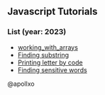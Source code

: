 ## Javascript Tutorials

### List (year: 2023)

* [working_with_arrays](https://github.com/apollxo/js_tutorial/blob/main/working_with_arrays.js)
* [Finding substring](https://github.com/apollxo/js_tutorial/blob/main/finding_substring.js)
* [Printing letter by code](https://github.com/apollxo/js_tutorial/blob/main/print_letter_by_code.js)
* [Finding sensitive words](https://github.com/apollxo/js_tutorial/blob/main/find_sensitive_words.js)


@apollxo

